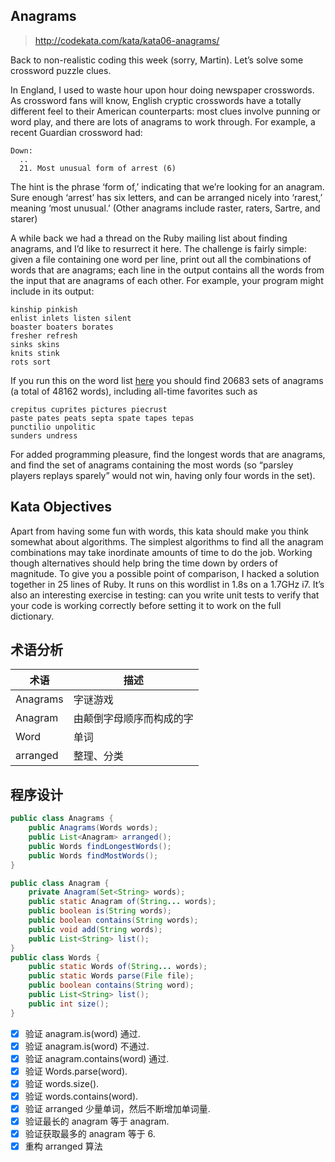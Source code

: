 ## Anagrams
> http://codekata.com/kata/kata06-anagrams/

Back to non-realistic coding this week (sorry, Martin). Let’s solve some crossword puzzle clues.

In England, I used to waste hour upon hour doing newspaper crosswords. As crossword fans will know, English cryptic crosswords have a totally different feel to their American counterparts: most clues involve punning or word play, and there are lots of anagrams to work through. For example, a recent Guardian crossword had:
```example
Down:
  ..
  21. Most unusual form of arrest (6)
```
The hint is the phrase ‘form of,’ indicating that we’re looking for an anagram. Sure enough ‘arrest’ has six letters, and can be arranged nicely into ‘rarest,’ meaning ‘most unusual.’ (Other anagrams include raster, raters, Sartre, and starer)

A while back we had a thread on the Ruby mailing list about finding anagrams, and I’d like to resurrect it here. The challenge is fairly simple: given a file containing one word per line, print out all the combinations of words that are anagrams; each line in the output contains all the words from the input that are anagrams of each other. For example, your program might include in its output:
```output
kinship pinkish
enlist inlets listen silent
boaster boaters borates
fresher refresh
sinks skins
knits stink
rots sort
```

If you run this on the word list [here](http://codekata.com/data/wordlist.txt) you should find 20683 sets of anagrams (a total of 48162 words), including all-time favorites such as
```example
crepitus cuprites pictures piecrust
paste pates peats septa spate tapes tepas
punctilio unpolitic
sunders undress
```
For added programming pleasure, find the longest words that are anagrams, and find the set of anagrams containing the most words (so “parsley players replays sparely” would not win, having only four words in the set).

## Kata Objectives
Apart from having some fun with words, this kata should make you think somewhat about algorithms. The simplest algorithms to find all the anagram combinations may take inordinate amounts of time to do the job. Working though alternatives should help bring the time down by orders of magnitude. To give you a possible point of comparison, I hacked a solution together in 25 lines of Ruby. It runs on this wordlist in 1.8s on a 1.7GHz i7. It’s also an interesting exercise in testing: can you write unit tests to verify that your code is working correctly before setting it to work on the full dictionary.

## 术语分析
|术语|描述|
|----|----|
|Anagrams|字谜游戏|
|Anagram|由颠倒字母顺序而构成的字|
|Word|单词|
|arranged|整理、分类|

## 程序设计 
```java
public class Anagrams {
    public Anagrams(Words words);
    public List<Anagram> arranged();
    public Words findLongestWords();
    public Words findMostWords();
}

public class Anagram {
    private Anagram(Set<String> words);
    public static Anagram of(String... words);
    public boolean is(String words);
    public boolean contains(String words);
    public void add(String words);
    public List<String> list();
}
public class Words {
    public static Words of(String... words);
    public static Words parse(File file);
    public boolean contains(String word);
    public List<String> list();
    public int size();
}
```
- [x] 验证 anagram.is(word) 通过.
- [x] 验证 anagram.is(word) 不通过.
- [x] 验证 anagram.contains(word) 通过.
- [x] 验证 Words.parse(word).
- [x] 验证 words.size().
- [x] 验证 words.contains(word).
- [x] 验证 arranged 少量单词，然后不断增加单词量.
- [x] 验证最长的 anagram 等于 anagram.
- [x] 验证获取最多的 anagram 等于 6.
- [x] 重构 arranged 算法
